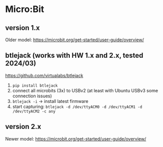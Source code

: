 # Micro:Bit

## version 1.x
Older model: https://microbit.org/get-started/user-guide/overview/

## btlejack (works with HW 1.x and 2.x, tested 2024/03)
https://github.com/virtualabs/btlejack

1. `pip install btlejack`
1. connect all microbits (3x) to USBv2 (at least with Ubuntu USBv3 some connection issues)
1. `btlejack -i` -> install latest firmware
1. start capturing: `btlejack -d /dev/ttyACM0 -d /dev/ttyACM1 -d /dev/ttyACM2 -c any` 

## version 2.x
Newer model: https://microbit.org/get-started/user-guide/overview/
